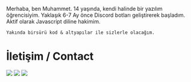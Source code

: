 Merhaba, ben Muhammet. 14 yaşında, kendi halinde bir yazılım öğrencisiyim. Yaklaşık 6-7 Ay önce Discord botları geliştirerek başladım. Aktif olarak Javascript diline hakimim.

`Yakında birsürü kod & altyapılar ile sizlerle olacağım.`

  <h1>İletişim / Contact</h1>
  <a href="https://discord.com/users/793008866815901736" target="_blank"><img src="https://shields.io/badge/Juresk-111111.svg?&style=for-the-badge&logo=discord"></a>
  <a href="https://github.com/juresk" target="_blank"><img src="https://shields.io/badge/Juresk-111111.svg?&style=for-the-badge&logo=github"></a>
  <a href="https://discord.gg/3UsGURBcXW" target="_blank"><img src="https://shields.io/badge/My Discord Server-111111.svg?&style=for-the-badge"></a>
</div>
